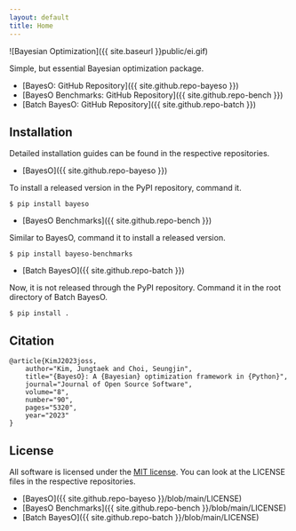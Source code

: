 ```yaml
---
layout: default
title: Home
---
```


![Bayesian Optimization]({{ site.baseurl }}public/ei.gif)

Simple, but essential Bayesian optimization package.

* [BayesO: GitHub Repository]({{ site.github.repo-bayeso }})
* [BayesO Benchmarks: GitHub Repository]({{ site.github.repo-bench }})
* [Batch BayesO: GitHub Repository]({{ site.github.repo-batch }})

## Installation

Detailed installation guides can be found in the respective repositories.

* [BayesO]({{ site.github.repo-bayeso }})

To install a released version in the PyPI repository, command it.

```shell
$ pip install bayeso
```

* [BayesO Benchmarks]({{ site.github.repo-bench }})

Similar to BayesO, command it to install a released version.

```shell
$ pip install bayeso-benchmarks
```

* [Batch BayesO]({{ site.github.repo-batch }})

Now, it is not released through the PyPI repository.
Command it in the root directory of Batch BayesO.

```shell
$ pip install .
```

## Citation

```
@article{KimJ2023joss,
    author="Kim, Jungtaek and Choi, Seungjin",
    title="{BayesO}: A {Bayesian} optimization framework in {Python}",
    journal="Journal of Open Source Software",
    volume="8",
    number="90",
    pages="5320",
    year="2023"
}
```

## License

All software is licensed under the [MIT license](https://en.wikipedia.org/wiki/MIT_License).
You can look at the LICENSE files in the respective repositories.

* [BayesO]({{ site.github.repo-bayeso }}/blob/main/LICENSE)
* [BayesO Benchmarks]({{ site.github.repo-bench }}/blob/main/LICENSE)
* [Batch BayesO]({{ site.github.repo-batch }}/blob/main/LICENSE)
